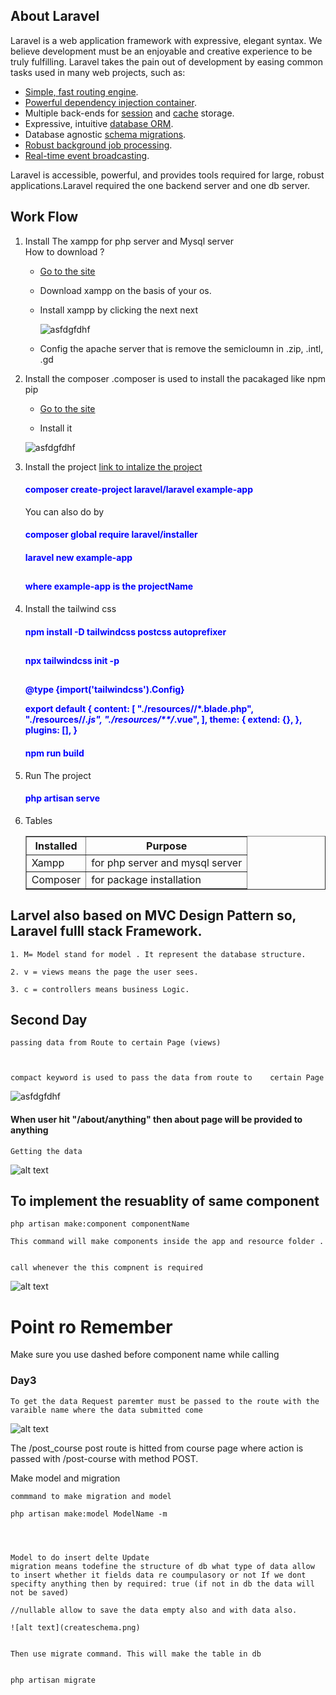 ## About Laravel

Laravel is a web application framework with expressive, elegant syntax. We believe development must be an enjoyable and creative experience to be truly fulfilling. Laravel takes the pain out of development by easing common tasks used in many web projects, such as:

-   [Simple, fast routing engine](https://laravel.com/docs/routing).
-   [Powerful dependency injection container](https://laravel.com/docs/container).
-   Multiple back-ends for [session](https://laravel.com/docs/session) and [cache](https://laravel.com/docs/cache) storage.
-   Expressive, intuitive [database ORM](https://laravel.com/docs/eloquent).
-   Database agnostic [schema migrations](https://laravel.com/docs/migrations).
-   [Robust background job processing](https://laravel.com/docs/queues).
-   [Real-time event broadcasting](https://laravel.com/docs/broadcasting).

Laravel is accessible, powerful, and provides tools required for large, robust applications.Laravel required the one backend server and one db server.

## Work Flow

1.  Install The xampp for php server and Mysql server
    <br/>
    How to download ?
    <br/>

    -   [Go to the site ](https://www.apachefriends.org/download.html)

    -   Download xampp on the basis of your os.

    -   Install xampp by clicking the next next

        ![asfdgfdhf](xamppIntsllaed.png)

    -   Config the apache server that is remove the semicloumn in .zip, .intl, .gd

2.  Install the composer .composer is used to install the pacakaged like npm pip

    -   [Go to the site ](https://getcomposer.org/download/)

    -   Install it

    ![asfdgfdhf](composer.png)

3.  Install the project
    [link to intalize the project](https://laravel.com/docs/11.x/installation)

    <h4 style="color:blue;">composer create-project laravel/laravel example-app</h4>

    You can also do by

    <h4 style="color:blue;"> composer global require laravel/installer</h4>

    <h4 style="color:blue">laravel new example-app <h2/>

    <h4 style="color:blue"> where example-app is the projectName </h4

4.  Install the tailwind css

    <h4 style="color:blue">npm install -D tailwindcss postcss autoprefixer<h2/>

    <h4 style="color:blue">npx tailwindcss init -p <h2/>

    <h4 style="color:blue;"> @type {import('tailwindcss').Config}

    export default {
    content: [
    "./resources/**/*.blade.php",
    "./resources/**/*.js",
    "./resources/**/*.vue",
    ],
    theme: {
    extend: {},
    },
    plugins: [],
    }

    </h4>

    <h4 style="color:blue">npm run build</4>

5.  Run The project

    <h4 style="color:blue">php artisan serve</h4>

6.  Tables

    <table border="1">
        <thead>
            <tr>
                <th>Installed</th>
                <th>Purpose</th>
            </tr>
        </thead>
        <tbody>
            <tr>
                <td>Xampp</td>
                <td>for php server and mysql server</td>
            </tr>
            <tr>
                <td>Composer</td>
                <td>for package installation</td>
            </tr>
        </tbody>

    </table>

## Larvel also based on MVC Design Pattern so, Laravel fulll stack Framework.

    1. M= Model stand for model . It represent the database structure.

    2. v = views means the page the user sees.

    3. c = controllers means business Logic.

## Second Day

    passing data from Route to certain Page (views)



    compact keyword is used to pass the data from route to    certain Page

![asfdgfdhf](howtoworktopassthedatafromroutetoviews.png)

   <h4> When user hit "/about/anything" then about page will be provided to anything </h4>

    Getting the data

![alt text](geetingthedatafromroute.png)

## To implement the resuablity of same component

    php artisan make:component componentName

    This command will make components inside the app and resource folder .


    call whenever the this compnent is required

![alt text](nexttocomonentmakingcommand.png)

# Point ro Remember

Make sure you use <x-front-end-navbar/> dashed before component name while calling

### Day3

    To get the data Request paremter must be passed to the route with the varaible name where the data submitted come

![alt text](<geetingthedatausertype in Request parametr.png>)

The /post_course post route is hitted from course page where action is passed with /post-course with method POST.

Make model and migration

    commmand to make migration and model

    php artisan make:model ModelName -m




    Model to do insert delte Update
    migration means todefine the structure of db what type of data allow to insert whether it fields data re coumpulasory or not If we dont specifty anything then by required: true (if not in db the data will not be saved)

    //nullable allow to save the data empty also and with data also.

    ![alt text](createschema.png)


    Then use migrate command. This will make the table in db


    php artisan migrate
